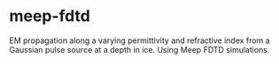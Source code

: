 # meep-fdtd
EM propagation along a varying permittivity and refractive index from a Gaussian pulse source at a depth in ice. Using Meep FDTD simulations.
